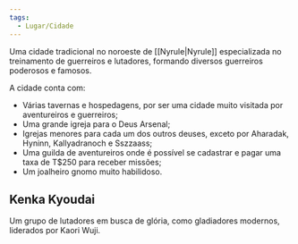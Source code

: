 ```yaml
---
tags:
  - Lugar/Cidade
---
```

Uma cidade tradicional no noroeste de [[Nyrule|Nyrule]] especializada no treinamento de guerreiros e lutadores, formando diversos guerreiros poderosos e famosos.

A cidade conta com:
* Várias tavernas e hospedagens, por ser uma cidade muito visitada por aventureiros e guerreiros;
* Uma grande igreja para o Deus Arsenal;
* Igrejas menores para cada um dos outros deuses, exceto por Aharadak, Hyninn, Kallyadranoch e Sszzaass;
* Uma guilda de aventureiros onde é possível se cadastrar e pagar uma taxa de T$250 para receber missões;
* Um joalheiro gnomo muito habilidoso.

## Kenka Kyoudai
Um grupo de lutadores em busca de glória, como gladiadores modernos, liderados por Kaori Wuji.
